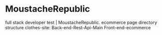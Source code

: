 # MoustacheRepublic
full stack developer test | MoustacheRepublic. ecommerce page
directory structure
clothes-site:
  Back-end-Rest-Api-Main
  Front-end-ecommerce
  
